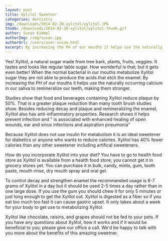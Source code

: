 ```yaml
---
layout: post
title: Xylitol Sweetner 
categories: dentistry
img: /downloads/2014-02-20-xylitol/xylitol.JPG
thumb: /downloads/2014-02-20-xylitol/xylitol-thumb.gif
author: Susan Kimmel
authorImg: /img/susan.jpg
authorUrl: /users/user-susan.html
excerpt: By increasing the PH of our mouths it helps use the naturally occurring calcium in our saliva to remineralize our teeth, making them stronger.
---
```

Yes! Xylitol, a natural sugar made from tree bark, plants, fruits, veggies. It tastes and looks like regular table sugar. How wonderful is that; but it gets even better! When the normal bacterial in our mouths metabolize Xylitol sugar they are not able to produce the acids that etch the enamel. By increasing the PH of our mouths it helps use the naturally occurring calcium in our saliva to remineralize our teeth, making them stronger. 

Studies show that food and beverages containing Xylitol reduce plaque by 50%. That is a greater plaque reduction than many tooth brush studies show. Besides reducing decay and plaque and remineralizing the enamel, Xylitol also has anti-inflammatory properties. Research shows it helps prevent infection and " is associated with enhanced healing of open wounds, ear and sinus infections and aspiration pneumonia" 

Because Xylitol does not use insulin for metabolism it is an ideal sweetener for diabetics or anyone who wants to reduce calories. Xylitol has 40% fewer calories than any other sweetener including artifical sweeteners.

How do you incorporate Xylitol into your diet? You have to go to health food store as Xylitol is available from a health food store; you cannot get it in grocery stores yet. You can purchase it in bulk, candy, mints, gum, tooth paste, mouth rinse, dry mouth spray and oral gel.

To control decay and strengthen enamel the recommended usage is 6-7 grams of Xylitol in a day but it should be used 2-5 times a day rather than in one large dose. If you use the gum you should chew it for only 5 minutes or just long enough to get the Xylitol out. Xylitol is digested as a fiber so if you eat too much too fast it can cause gastric upset. It only takes about a week for your body to get use to metabolizing Xylitol.

Xylitol like chocolate, raisins, and grapes should not be fed to your pets. If you have any questions about Xylitol, how it works and if it would be beneficial to you; please give our office a call. We'd  be happy to talk with you more about the benefits of this amazing sweetner.